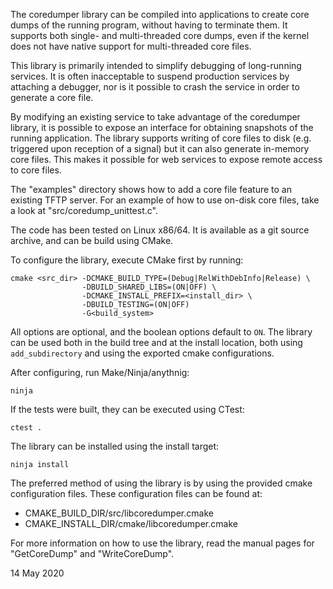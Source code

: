The coredumper library can be compiled into applications to create
core dumps of the running program, without having to terminate
them. It supports both single- and multi-threaded core dumps, even if
the kernel does not have native support for multi-threaded core files.

This library is primarily intended to simplify debugging of
long-running services. It is often inacceptable to suspend production
services by attaching a debugger, nor is it possible to crash the
service in order to generate a core file.

By modifying an existing service to take advantage of the coredumper
library, it is possible to expose an interface for obtaining snapshots
of the running application. The library supports writing of core files
to disk (e.g. triggered upon reception of a signal) but it can also
generate in-memory core files.  This makes it possible for web
services to expose remote access to core files.

The "examples" directory shows how to add a core file feature to an
existing TFTP server. For an example of how to use on-disk core files,
take a look at "src/coredump_unittest.c".

The code has been tested on Linux x86/64. It is
available as a git source archive, and can be build using CMake.

To configure the library, execute CMake first by running:

```
cmake <src_dir> -DCMAKE_BUILD_TYPE=(Debug|RelWithDebInfo|Release) \
                -DBUILD_SHARED_LIBS=(ON|OFF) \
                -DCMAKE_INSTALL_PREFIX=<install_dir> \
                -DBUILD_TESTING=(ON|OFF)
                -G<build_system>
```

All options are optional, and the boolean options default to `ON`.
The library can be used both in the build tree and at the install location,
both using `add_subdirectory` and using the exported cmake configurations.

After configuring, run Make/Ninja/anythnig:

```
ninja
```

If the tests were built, they can be executed using CTest:

```
ctest .
```

The library can be installed using the install target:

```
ninja install
```
The preferred method of using the library is by using the provided
cmake configuration files. These configuration files can be found at:

 * CMAKE_BUILD_DIR/src/libcoredumper.cmake
 * CMAKE_INSTALL_DIR/cmake/libcoredumper.cmake

For more information on how to use the library, read the manual pages
for "GetCoreDump" and "WriteCoreDump".

14 May 2020
